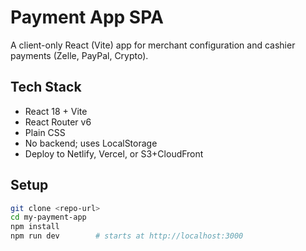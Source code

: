 # Payment App SPA

A client-only React (Vite) app for merchant configuration and cashier payments (Zelle, PayPal, Crypto).

## Tech Stack

- React 18 + Vite
- React Router v6
- Plain CSS
- No backend; uses LocalStorage
- Deploy to Netlify, Vercel, or S3+CloudFront

## Setup

```bash
git clone <repo-url>
cd my-payment-app
npm install
npm run dev        # starts at http://localhost:3000
